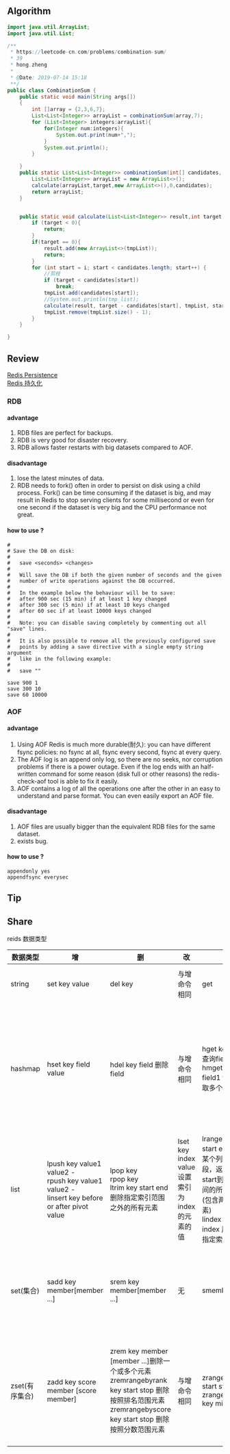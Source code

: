 ## Algorithm
```java
import java.util.ArrayList;
import java.util.List;

/**
 * https://leetcode-cn.com/problems/combination-sum/
 * 39
 * hong.zheng
 *
 * @Date: 2019-07-14 15:18
 **/
public class CombinationSum {
    public static void main(String args[])
    {
        int []array = {2,3,6,7};
        List<List<Integer>> arrayList = combinationSum(array,7);
        for (List<Integer> integers:arrayList){
            for(Integer num:integers){
                System.out.print(num+",");
            }
            System.out.println();
        }

    }
    public static List<List<Integer>> combinationSum(int[] candidates, int target) {
        List<List<Integer>> arrayList = new ArrayList<>();
        calculate(arrayList,target,new ArrayList<>(),0,candidates);
        return arrayList;
    }


    public static void calculate(List<List<Integer>> result,int target,ArrayList<Integer> tmpList,int i,int[] candidates){
        if (target < 0){
            return;
        }
        if(target == 0){
            result.add(new ArrayList<>(tmpList));
            return;
        }
        for (int start = i; start < candidates.length; start++) {
            //剪枝
            if (target < candidates[start])
                break;
            tmpList.add(candidates[start]);
            //System.out.println(tmp_list);
            calculate(result, target - candidates[start], tmpList, start, candidates);
            tmpList.remove(tmpList.size() - 1);
        }
    }

}

```
## Review
[Redis Persistence](https://redis.io/topics/persistence)  
[Redis 持久化](http://redisdoc.com/topic/persistence.html)
### RDB
#### advantage
1. RDB files are perfect for backups.
2. RDB is very good for disaster recovery.
3. RDB allows faster restarts with big datasets compared to AOF.

#### disadvantage 
1. lose the latest minutes of data.
2. RDB needs to fork() often in order to persist on disk using a child process. Fork() can be time consuming if the dataset is big, and may result in Redis to stop serving clients for some millisecond or even for one second if the dataset is very big and the CPU performance not great.
#### how to use ?
```
#
# Save the DB on disk:
#
#   save <seconds> <changes>
#
#   Will save the DB if both the given number of seconds and the given
#   number of write operations against the DB occurred.
#
#   In the example below the behaviour will be to save:
#   after 900 sec (15 min) if at least 1 key changed
#   after 300 sec (5 min) if at least 10 keys changed
#   after 60 sec if at least 10000 keys changed
#
#   Note: you can disable saving completely by commenting out all "save" lines.
#
#   It is also possible to remove all the previously configured save
#   points by adding a save directive with a single empty string argument
#   like in the following example:
#
#   save ""

save 900 1
save 300 10
save 60 10000
```
### AOF
#### advantage
1. Using AOF Redis is much more durable(耐久): you can have different fsync policies: no fsync at all, fsync every second, fsync at every query.
2. The AOF log is an append only log, so there are no seeks, nor corruption problems if there is a power outage. Even if the log ends with an half-written command for some reason (disk full or other reasons) the redis-check-aof tool is able to fix it easily.
3. AOF contains a log of all the operations one after the other in an easy to understand and parse format. You can even easily export an AOF file.
#### disadvantage 
1. AOF files are usually bigger than the equivalent RDB files for the same dataset.
2. exists bug.

#### how to use ?
```
appendonly yes 
appendfsync everysec
```
## Tip

## Share
reids 数据类型 

数据类型 | 增 | 删 | 改 | 查 | 其他命令
-|-|-|-|-|-
string | set key value  | del key | 与增命令相同 | get | incrby key increment 增加指定的整数|
hashmap | hset key field value  | hdel key field 删除field | 与增命令相同 | hget key field 查询field的值 <br> hmget key field1 field2 获取多个field | hexists key field 判断该字段是否存在 <br> hgetall key 获取所有的key和对应的value <br> hkeys 获取所有的key <br> hvalues 获取所有的value  |
list | lpush key value1 value2 -<br> rpush key value1 value2 -<br> linsert key before or after pivot value | lpop key  <br> rpop key <br> ltrim key start end  <br> 删除指定索引范围之外的所有元素 | lset key index value 设置索引为index的元素的值  | lrange key start end 获取某个列表的片段，返回索引从start到stop之间的所有元素(包含两端的元素) <br> lindex key index 用来返回指定索引的元素 | llen key 获取列表中元素的个数 |
set(集合) | sadd key member[member ...]    | srem key member[member ...]  | 无 | smembers key | sismember key member  判断一个元素是否在集合中 <br> scard key 获取集合中的元素个数|
zset(有序集合) | zadd key score member [score member]  | zrem key member [member ...]删除一个或多个元素 <br> zremrangebyrank key start stop 删除按照排名范围元素 <br> zremrangebyscore key start stop 删除按照分数范围元素 | 与增命令相同 |zrange key start stop  zrangebyscore key min max   | zscore key member 获取元素的分数。 <br> zcard key 获取集合中元素的数量 <br> zrank key member 获得元素的排名 |



